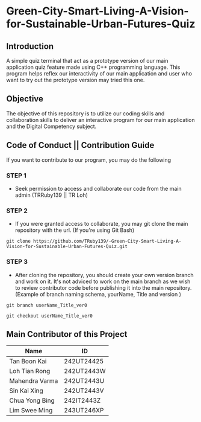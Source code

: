 # Green-City-Smart-Living-A-Vision-for-Sustainable-Urban-Futures-Quiz
## Introduction
A simple quiz terminal that act as a prototype version of our main application quiz feature made using C++ programming language. This program helps reflex our interactivity of our main application and user who want to try out the prototype version may tried this one.  

## Objective
The objective of this repository is to utilize our coding skills and collaboration skills to deliver an interactive program for our main application and the Digital Competency subject.

## Code of Conduct || Contribution Guide
If you want to contribute to our program, you may do the following 
### STEP 1
- Seek permission to access and collaborate our code from the main admin (TRRuby139 || TR Loh)

### STEP 2
- If you were granted access to collaborate, you may git clone the main repository with the url.
(If you're using Git Bash)
```
git clone https://github.com/TRuby139/-Green-City-Smart-Living-A-Vision-for-Sustainable-Urban-Futures-Quiz.git
```

### STEP 3
- After cloning the repository, you should create your own version branch and work on it. It's not adviced to work on the main branch as we wish to review contributor code before publishing it into the main repository.
(Example of branch naming schema, yourName, Title and version )
```
git branch userName_Title_ver0
```

```
git checkout userName_Title_ver0
```

## Main Contributor of this Project
| Name          |       ID      |
| ------------- | ------------- |
| Tan Boon Kai  | 242UT24425    |
| Loh Tian Rong | 242UT2443W    |
| Mahendra Varma| 242UT2443U    |
| Sin Kai Xing  | 242UT2443V    |
| Chua Yong Bing| 242IT2443Z    |
| Lim Swee Ming | 243UT246XP    |
